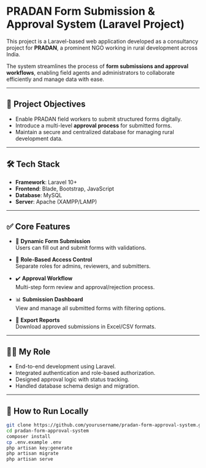 # PRADAN Form Submission & Approval System (Laravel Project)

This project is a Laravel-based web application developed as a consultancy project for **PRADAN**, a prominent NGO working in rural development across India.

The system streamlines the process of **form submissions and approval workflows**, enabling field agents and administrators to collaborate efficiently and manage data with ease.

---

## 📌 Project Objectives

- Enable PRADAN field workers to submit structured forms digitally.
- Introduce a multi-level **approval process** for submitted forms.
- Maintain a secure and centralized database for managing rural development data.

---

## 🛠️ Tech Stack

- **Framework**: Laravel 10+
- **Frontend**: Blade, Bootstrap, JavaScript
- **Database**: MySQL
- **Server**: Apache (XAMPP/LAMP)

---

## ✅ Core Features

- 📝 **Dynamic Form Submission**  
  Users can fill out and submit forms with validations.

- 🔐 **Role-Based Access Control**  
  Separate roles for admins, reviewers, and submitters.

- ✔️ **Approval Workflow**  
  Multi-step form review and approval/rejection process.

- 📊 **Submission Dashboard**  
  View and manage all submitted forms with filtering options.

- 📁 **Export Reports**  
  Download approved submissions in Excel/CSV formats.

---

## 👨‍💻 My Role

- End-to-end development using Laravel.
- Integrated authentication and role-based authorization.
- Designed approval logic with status tracking.
- Handled database schema design and migration.

---

## 🚀 How to Run Locally

```bash
git clone https://github.com/yourusername/pradan-form-approval-system.git
cd pradan-form-approval-system
composer install
cp .env.example .env
php artisan key:generate
php artisan migrate
php artisan serve
